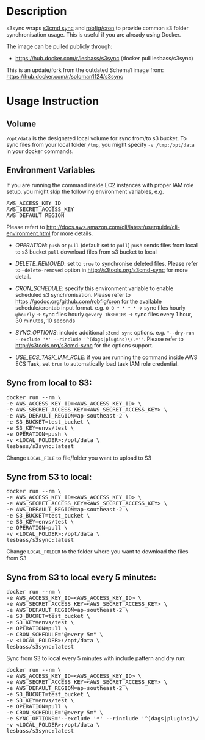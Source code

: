 
# Description
s3sync wraps [s3cmd sync⁠](http://s3tools.org/s3cmd-sync) and [robfig/cron⁠](https://github.com/robfig/cron) to provide common s3 folder synchronisation usage. This is useful if you are already using Docker.

The image can be pulled publicly through:

- https://hub.docker.com/r/lesbass/s3sync (docker pull lesbass/s3sync)

This is an update/fork from the outdated Schema1 image from: https://hub.docker.com/r/soloman1124/s3sync

# Usage Instruction
## Volume
`/opt/data` is the designated local volume for sync from/to s3 bucket. To sync files from your local folder `/tmp`, you might specify `-v /tmp:/opt/data` in your docker commands.

## Environment Variables
If you are running the command inside EC2 instances with proper IAM role setup, you might skip the following environment variables, e.g.

<pre>
AWS_ACCESS_KEY_ID
AWS_SECRET_ACCESS_KEY
AWS_DEFAULT_REGION
</pre>

Please refert to http://docs.aws.amazon.com/cli/latest/userguide/cli-environment.html⁠ for more details.

- _OPERATION_: `push` or `pull` (default set to `pull`) `push` sends files from local to s3 bucket `pull` download files from s3 bucket to local

- _DELETE_REMOVED_: set to `true` to synchronise deleted files. Please refer to `—delete-removed` option in http://s3tools.org/s3cmd-sync⁠ for more detail.

- _CRON_SCHEDULE_: specify this environment variable to enable scheduled s3 synchronisation. Please refer to https://godoc.org/github.com/robfig/cron⁠ for the available schedule/crontab input format. e.g. `0 0 * * * *` -> sync files hourly `@hourly` -> sync files hourly `@every 1h30m10s` -> sync files every 1 hour, 30 minutes, 10 seconds

- _SYNC_OPTIONS_: include additional `s3cmd sync` options. e.g. `"--dry-run --exclude '*' --rinclude '^(dags|plugins)\/.*'"`. Please refer to http://s3tools.org/s3cmd-sync⁠ for the options support.

- _USE_ECS_TASK_IAM_ROLE_: if you are running the command inside AWS ECS Task, set `true` to automatically load task IAM role credential.

## Sync from local to S3:
<pre>docker run --rm \
-e AWS_ACCESS_KEY_ID=&lt;AWS_ACCESS_KEY_ID&gt; \
-e AWS_SECRET_ACCESS_KEY=&lt;AWS_SECRET_ACCESS_KEY&gt; \
-e AWS_DEFAULT_REGION=ap-southeast-2 \
-e S3_BUCKET=test_bucket \
-e S3_KEY=envs/test \
-e OPERATION=push \
-v &lt;LOCAL_FOLDER&gt;:/opt/data \
lesbass/s3sync:latest</pre>
Change `LOCAL_FILE` to file/folder you want to upload to S3
## Sync from S3 to local:
<pre>docker run --rm \
-e AWS_ACCESS_KEY_ID=&lt;AWS_ACCESS_KEY_ID&gt; \
-e AWS_SECRET_ACCESS_KEY=&lt;AWS_SECRET_ACCESS_KEY&gt; \
-e AWS_DEFAULT_REGION=ap-southeast-2 \
-e S3_BUCKET=test_bucket \
-e S3_KEY=envs/test \
-e OPERATION=pull \
-v &lt;LOCAL_FOLDER&gt;:/opt/data \
lesbass/s3sync:latest</pre>
Change `LOCAL_FOLDER` to the folder where you want to download the files from S3
## Sync from S3 to local every 5 minutes:
<pre>docker run --rm \
-e AWS_ACCESS_KEY_ID=&lt;AWS_ACCESS_KEY_ID&gt; \
-e AWS_SECRET_ACCESS_KEY=&lt;AWS_SECRET_ACCESS_KEY&gt; \
-e AWS_DEFAULT_REGION=ap-southeast-2 \
-e S3_BUCKET=test_bucket \
-e S3_KEY=envs/test \
-e OPERATION=pull \
-e CRON_SCHEDULE="@every 5m" \
-v &lt;LOCAL_FOLDER&gt;:/opt/data \
lesbass/s3sync:latest</pre>
Sync from S3 to local every 5 minutes with include pattern and dry run:
<pre>docker run --rm \
-e AWS_ACCESS_KEY_ID=&lt;AWS_ACCESS_KEY_ID> \
-e AWS_SECRET_ACCESS_KEY=&lt;AWS_SECRET_ACCESS_KEY> \
-e AWS_DEFAULT_REGION=ap-southeast-2 \
-e S3_BUCKET=test_bucket \
-e S3_KEY=envs/test \
-e OPERATION=pull \
-e CRON_SCHEDULE="@every 5m" \
-e SYNC_OPTIONS="--exclude '*' --rinclude '^(dags|plugins)\/.*' --dry-run" \
-v &lt;LOCAL_FOLDER&gt;:/opt/data \
lesbass/s3sync:latest</pre>